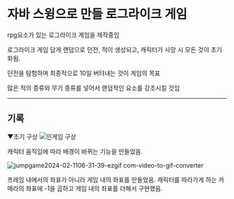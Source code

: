 # 자바 스윙으로 만들 로그라이크 게임

rpg요소가 있는 로그라이크 게임을 제작중임

로그라이크 게임 답게 랜덤으로 던전, 적이 생성되고, 캐릭터가 사망 시 모든 것이 초기화됨.

던전을 탐험하며 최종적으로 10일 버텨내는 것이 게임의 목표

많은 적의 종류와 무기 종류를 넣어서 랜덤적인 요소를 강조시킬 것임

---

## 기록

▼초기 구상
![인게임 구상](https://github.com/BrainlessMan901/003/assets/159418229/ddaf4128-66bb-409f-acc2-91f2c5fb56ce)

캐릭터 움직임에 따라 배경이 바뀌는 기능을 만들었음.

![jumpgame2024-02-1106-31-39-ezgif com-video-to-gif-converter](https://github.com/BrainlessMan901/003/assets/159418229/acea8d65-62d1-4b53-a06e-008bf0b5c261)

프레임 내에서의 좌표가 아니라 게임 내의 좌표를 만들었음. 캐릭터를 따라가게 하는 카메라의 좌표에 -1을 곱하고 게임 내의 좌표를 더해서 구현했음.

